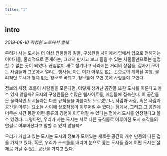 ```yaml
---
title: "1"
---
```


intro
--

*2019-08-10 작성한 노트에서 발췌*

우리가 사는 도시는 더 이상 건물들과 길들, 구성원들 사이에서 입에서 입으로 전해지는 이야기들, 물리적으로 존재하는, 그래서 만지고 보고 들을 수 있는 사물들만으로는 설명할 수 없는 곳이 되었다. 끊임없이 새로 생겨나고 사라지는 거리의 상점들, 갑자기 모이는 사람들과 그곳에서 열리는 행사들, 아는 이가 아무도 없는 곳으로의 계획된 여행. 물리적인 도시가 형체 없는 정보로 바뀌고, 정보들이 모인 곳에 사람들이 모인다.

정보의 저장, 흐름이 사람들을 모은다면, 이렇게 생겨난 공간들 또한 도시를 이룬다고 볼 수 있지 않을까? 도시의 구성원들은 수많은 웹사이트들, 게임들에 접속한다. 이 공간들은 물리적인 도시들과는 다른 규칙들을 따를지도 모르겠으나, 사람과 사람, 혹은 사람과 공간을 이루는 요소들 사이에 상호작용이 이루어질 수 있다는 점에서, 그리고 그 공간에 머무는 시간 동안 어떤 종류의 경험이 이루어질 수 있다는 점에서 도시를 연장한다고 볼 수 있겠다. 그렇다면, 우리가 사는 도시는 서로 다른 규칙들로 이루어진 도시 조각들의 연결로 이루어졌다고 말할 수 있지 않을까?

우리가 거닐고 있는 도시는 도시의 정보가 모여있는 새로운 공간의 개수 만큼의 다른 겹을 가지고 있다. 혹은, 우리가 스크롤을 내리며 눈으로 훑는 도시들 중에 어떤 도시는 실제로 거닐 수 있는 공간을 가지고 있다.